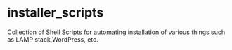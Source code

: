 # installer_scripts
Collection of Shell Scripts for automating installation of various things such as LAMP stack,WordPress, etc.
